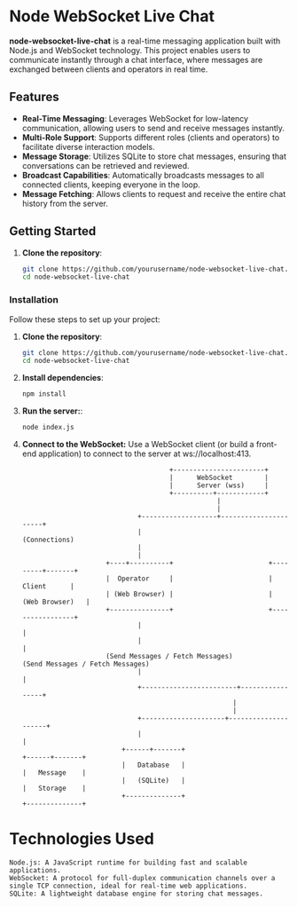 # Node WebSocket Live Chat

**node-websocket-live-chat** is a real-time messaging application built with Node.js and WebSocket technology. This project enables users to communicate instantly through a chat interface, where messages are exchanged between clients and operators in real time.

## Features

- **Real-Time Messaging**: Leverages WebSocket for low-latency communication, allowing users to send and receive messages instantly.
- **Multi-Role Support**: Supports different roles (clients and operators) to facilitate diverse interaction models.
- **Message Storage**: Utilizes SQLite to store chat messages, ensuring that conversations can be retrieved and reviewed.
- **Broadcast Capabilities**: Automatically broadcasts messages to all connected clients, keeping everyone in the loop.
- **Message Fetching**: Allows clients to request and receive the entire chat history from the server.

## Getting Started

1. **Clone the repository**:
   ```bash
   git clone https://github.com/yourusername/node-websocket-live-chat.git
   cd node-websocket-live-chat

### Installation

Follow these steps to set up your project:

1. **Clone the repository**:
   ```bash
   git clone https://github.com/yourusername/node-websocket-live-chat.git
   cd node-websocket-live-chat
2. **Install dependencies**:
    ```bash
    npm install

3. **Run the server:**:
    ```bash
    node index.js
    ```
4. **Connect to the WebSocket:** Use a WebSocket client (or build a front-end application) to connect to the server at ws://localhost:413.


                                            +-----------------------+
                                            |      WebSocket        |
                                            |      Server (wss)     |
                                            +----------+------------+
                                                        |
                                                        |
                                    +-------------------+----------------------+
                                    |                                      (Connections)
                                    |
                                    |
                            +----+----------+                        +---------+-------+
                            |  Operator     |                        |     Client      |
                            | (Web Browser) |                        | (Web Browser)   |
                            +---------------+                        +-----------------+
                                    |                                           |
                                    |                                           |
                            (Send Messages / Fetch Messages)            (Send Messages / Fetch Messages)
                                    |                                           |
                                    +------------------------+-----------------+
                                                            |
                                                            |
                                    +---------------------+---------------------+
                                    |                                           |
                                +------+-------+                            +------+-------+
                                |   Database   |                            |   Message    |
                                |   (SQLite)   |                            |   Storage    |
                                +--------------+                            +--------------+


# Technologies Used
    Node.js: A JavaScript runtime for building fast and scalable applications.
    WebSocket: A protocol for full-duplex communication channels over a single TCP connection, ideal for real-time web applications.
    SQLite: A lightweight database engine for storing chat messages.
